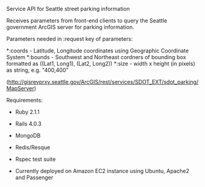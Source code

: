 Service API for Seattle street parking information

Receives parameters from front-end clients to query the Seattle government ArcGIS server for parking information.

Parameters needed in :request key of parameters:

*:coords - Latitude, Longitude coordinates using Geographic Coordinate System
*:bounds - Southwest and Northeast cordners of bounding box formatted as ((Lat1, Long1), (Lat2, Long2))
*:size - width x height (in pixels) as string, e.g. "400,400"

(http://gisrevprxy.seattle.gov/ArcGIS/rest/services/SDOT_EXT/sdot_parking/MapServer)

Requirements:
* Ruby 2.1.1

* Rails 4.0.3

* MongoDB

* Redis/Resque

* Rspec test suite

* Currently deployed on Amazon EC2 instance using Ubuntu, Apache2 and Passenger



